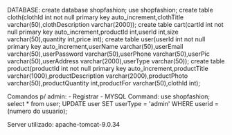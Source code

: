 DATABASE: create database shopfashion; use shopfashion; create table
cloth(clothId int not null primary key auto_increment,clothTitle
varchar(50),clothDescription varchar(2000)); create table cart(cartId
int not null primary key auto_increment,productId int,userId int,size
varchar(50),quantity int,price int); create table user(userId int not
null primary key auto_increment,userName varchar(50),userEmail
varchar(50),userPassword varchar(50),userPhone varchar(50),userPic
varchar(50),userAddress varchar(2000),userType varchar(50)); create
table product(productId int not null primary key
auto_increment,productTitle varchar(1000),productDescription
varchar(2000),productPhoto varchar(50),productQuantity int,productFor
varchar(50),clothId int);

Comandos p/ admin: - Registrar - MYSQL Command: use shopfashion; select
\* from user; UPDATE user SET userType = \'admin\' WHERE userid =
(numero do usuario);

Server utilizado: apache-tomcat-9.0.34
